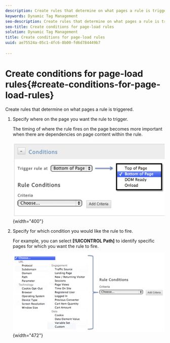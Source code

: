```yaml
---
description: Create rules that determine on what pages a rule is triggered.
keywords: Dynamic Tag Management
seo-description: Create rules that determine on what pages a rule is triggered.
seo-title: Create conditions for page-load rules
solution: Dynamic Tag Management
title: Create conditions for page-load rules
uuid: ae75524a-05c1-4fc6-8b00-fd6d784449b7

---
```


# Create conditions for page-load rules{#create-conditions-for-page-load-rules}

Create rules that determine on what pages a rule is triggered.

1. Specify where on the page you want the rule to trigger.

   The timing of where the rule fires on the page becomes more important when there are dependencies on page content within the rule.

   ![](assets/conditions_page_load_rules1.png){width="400"}

1. Specify for which condition you would like the rule to fire.

   For example, you can select **[!UICONTROL Path]** to identify specific pages for which you want the rule to fire.

   ![](assets/conditions_page_load_rules2.png){width="472"}

